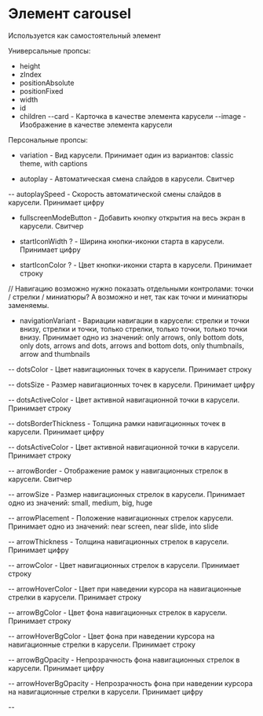 # Элемент carousel
Используется как самостоятельный элемент

Универсальные пропсы:
- height
- zIndex
- positionAbsolute
- positionFixed
- width
- id
- children
--card - Карточка в качестве элемента карусели
--image - Изображение в качестве элемента карусели

Персональные пропсы:
- variation - Вид карусели. Принимает один из вариантов: classic theme, with captions

- autoplay - Автоматическая смена слайдов в карусели. Свитчер

-- autoplaySpeed - Скорость автоматической смены слайдов в карусели. Принимает цифру

- fullscreenModeButton - Добавить кнопку открытия на весь экран в карусели. Свитчер

- startIconWidth ? - Ширина кнопки-иконки старта в карусели. Принимает цифру

- startIconColor ? - Цвет кнопки-иконки старта в карусели. Принимает строку

// Навигацию возможно нужно показать отдельными контролами: точки / стрелки / миниатюры? А возможно и нет, так как точки и миниатюры заменяемы.

- navigationVariant - Вариации навигации в карусели: стрелки и точки внизу, стрелки и точки, только стрелки, только точки, только точки внизу. Принимает одно из значений: only arrows, only bottom dots, only dots, arrows and dots, arrows and bottom dots, only thumbnails,  arrow and thumbnails

-- dotsColor - Цвет навигационных точек в карусели. Принимает строку

-- dotsSize - Размер навигационных точек в карусели. Принимает цифру

-- dotsActiveColor - Цвет активной навигационной точки в карусели. Принимает строку

-- dotsBorderThickness - Толщина рамки навигационных точек в карусели. Принимает цифру

-- dotsActiveColor - Цвет активной навигационной точки в карусели. Принимает строку

-- arrowBorder - Отображение рамок у навигационных стрелок в карусели. Свитчер

-- arrowSize - Размер навигационных стрелок в карусели. Принимает одно из значений: small, medium, big, huge

-- arrowPlacement - Положение навигационных стрелок карусели. Принимает одно из значений: near screen, near slide, into slide

-- arrowThickness - Толщина навигационных стрелок в карусели. Принимает цифру

-- arrowColor - Цвет навигационных стрелок в карусели. Принимает строку

-- arrowHoverColor - Цвет при наведении курсора на навигационные стрелки в карусели. Принимает строку

-- arrowBgColor - Цвет фона навигационных стрелок в карусели. Принимает строку

-- arrowHoverBgColor - Цвет фона при наведении курсора на навигационные стрелки в карусели. Принимает строку

-- arrowBgOpacity - Непрозрачность фона навигационных стрелок в карусели. Принимает цифру

-- arrowHoverBgOpacity - Непрозрачность фона при наведении курсора на навигационные стрелки в карусели. Принимает цифру

-- 